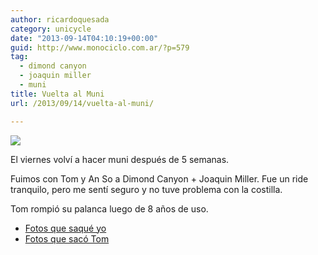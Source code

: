```yaml
---
author: ricardoquesada
category: unicycle
date: "2013-09-14T04:10:19+00:00"
guid: http://www.monociclo.com.ar/?p=579
tag:
  - dimond canyon
  - joaquin miller
  - muni
title: Vuelta al Muni
url: /2013/09/14/vuelta-al-muni/

---
```

![](/images/vuelta-al-muni-tom.jpg)

El viernes volví a hacer muni después de 5 semanas.

Fuimos con Tom y An So a Dimond Canyon + Joaquin Miller.
Fue un ride tranquilo, pero me sentí seguro y no tuve problema con la costilla.

Tom rompió su palanca luego de 8 años de uso.

- [Fotos que saqué yo](https://photos.app.goo.gl/hqvsvXFeT8W3ceE89)
- [Fotos que sacó Tom](http://www.flickr.com/photos/tholub/sets/72157635700393234/)
